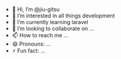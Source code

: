 - 👋 Hi, I’m @jiu-gitsu
- 👀 I’m interested in all things development
- 🌱 I’m currently learning laravel
- 💞️ I’m looking to collaborate on ...
- 📫 How to reach me ...
- 😄 Pronouns: ...
- ⚡ Fun fact: ...

<!---
jiu-gitsu/jiu-gitsu is a ✨ special ✨ repository because its `README.md` (this file) appears on your GitHub profile.
You can click the Preview link to take a look at your changes.
--->
